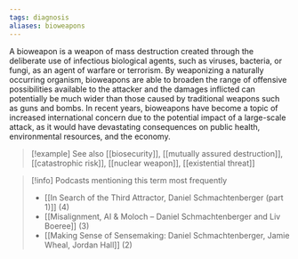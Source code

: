 ```yaml
---
tags: diagnosis
aliases: bioweapons
---
```


A bioweapon is a weapon of mass destruction created through the deliberate use of infectious biological agents, such as viruses, bacteria, or fungi, as an agent of warfare or terrorism. By weaponizing a naturally occurring organism, bioweapons are able to broaden the range of offensive possibilities available to the attacker and the damages inflicted can potentially be much wider than those caused by traditional weapons such as guns and bombs. In recent years, bioweapons have become a topic of increased international concern due to the potential impact of a large-scale attack, as it would have devastating consequences on public health, environmental resources, and the economy.

> [!example] See also
> [[biosecurity]], [[mutually assured destruction]], [[catastrophic risk]], [[nuclear weapon]], [[existential threat]]

> [!info] Podcasts mentioning this term most frequently
> * [[In Search of the Third Attractor, Daniel Schmachtenberger (part 1)]] (4)
> * [[Misalignment, AI & Moloch – Daniel Schmachtenberger and Liv Boeree]] (3)
> * [[Making Sense of Sensemaking: Daniel Schmachtenberger, Jamie Wheal, Jordan Hall]] (2)